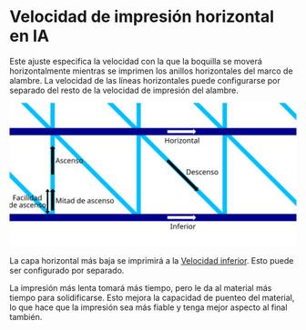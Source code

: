 Velocidad de impresión horizontal en IA
====
Este ajuste especifica la velocidad con la que la boquilla se moverá horizontalmente mientras se imprimen los anillos horizontales del marco de alambre. La velocidad de las líneas horizontales puede configurarse por separado del resto de la velocidad de impresión del alambre.

![Dónde se aplican las diferentes velocidades de impresión del alambre](../images/wireframe_printspeed.svg)

La capa horizontal más baja se imprimirá a la [Velocidad inferior](wireframe_printspeed_bottom.md). Esto puede ser configurado por separado.

La impresión más lenta tomará más tiempo, pero le da al material más tiempo para solidificarse. Esto mejora la capacidad de puenteo del material, lo que hace que la impresión sea más fiable y tenga mejor aspecto al final también.